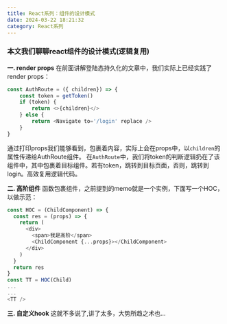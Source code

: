 ```yaml
---
title: React系列：组件的设计模式
date: 2024-03-22 18:21:32
category: React系列
---
```


### 本文我们聊聊react组件的设计模式(逻辑复用)

**一. render props**
在前面讲解登陆态持久化的文章中，我们实际上已经实践了render props：

```javascript
const AuthRoute = ({ children}) => {
    const token = getToken()
    if (token) {
        return <>{children}</>
    } else {
        return <Navigate to='/login' replace />
    }
}
```
通过打印props我们能够看到，包裹着内容，实际上会在props中，以`children`的属性传递给AuthRoute组件。
在`AuthRoute`中，我们将token的判断逻辑扔在了该组件中，其中包裹着目标组件。若有token，跳转到目标页面，否则，跳转到login。高效复用逻辑代码。


**二. 高阶组件**
函数包裹组件，之前提到的memo就是一个实例，下面写一个HOC，以做示范：

```javascript
const HOC = (ChildComponent) => {
  const res = (props) => {
    return (
      <div>
        <span>我是高阶</span>
        <ChildComponent {...props}></ChildComponent>
      </div>
    )
  }
  return res
}
const TT = HOC(Child)
...
...
<TT />
```

**三. 自定义hook**
这就不多说了,讲了太多，大势所趋之术也...


